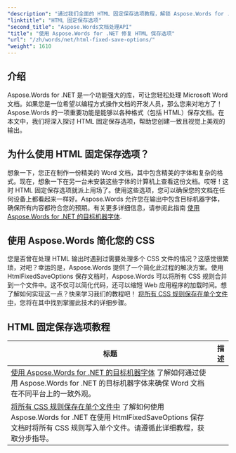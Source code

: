 ```yaml
---
"description": "通过我们全面的 HTML 固定保存选项教程，解锁 Aspose.Words for .NET 的强大功能。学习如何简化您的文档工作流程。"
"linktitle": "HTML 固定保存选项"
"second_title": "Aspose.Words文档处理API"
"title": "使用 Aspose.Words for .NET 修复 HTML 保存选项"
"url": "/zh/words/net/html-fixed-save-options/"
"weight": 1610
---
```


## 介绍

Aspose.Words for .NET 是一个功能强大的库，可让您轻松处理 Microsoft Word 文档。如果您是一位希望以编程方式操作文档的开发人员，那么您来对地方了！Aspose.Words 的一项重要功能是能够以各种格式（包括 HTML）保存文档。在本文中，我们将深入探讨 HTML 固定保存选项，帮助您创建一致且视觉上美观的输出。

## 为什么使用 HTML 固定保存选项？

想象一下，您正在制作一份精美的 Word 文档，其中包含精美的字体和复杂的格式。现在，想象一下在另一台未安装这些字体的计算机上查看这份文档。哎呀！这时 HTML 固定保存选项就派上用场了。使用这些选项，您可以确保您的文档在任何设备上都看起来一样好。Aspose.Words 允许您在输出中包含目标机器字体，确保所有内容都符合您的预期。有关更多详细信息，请参阅此指南 [使用 Aspose.Words for .NET 的目标机器字体](./target-machine-font/).

## 使用 Aspose.Words 简化您的 CSS

您是否曾在处理 HTML 输出时遇到过需要处理多个 CSS 文件的情况？这感觉很繁琐，对吧？幸运的是，Aspose.Words 提供了一个简化此过程的解决方案。使用 HtmlFixedSaveOptions 保存文档时，Aspose.Words 可以将所有 CSS 规则合并到一个文件中。这不仅可以简化代码，还可以缩短 Web 应用程序的加载时间。想了解如何实现这一点？快来学习我们的教程吧！ [将所有 CSS 规则保存在单个文件中](./save-all-css-rules-in-single-file/)，您将在其中找到掌握此技术的详细步骤。

 ## HTML 固定保存选项教程
标题 | 描述 |
| --- | --- |
| [使用 Aspose.Words for .NET 的目标机器字体](./target-machine-font/) 了解如何通过使用 Aspose.Words for .NET 的目标机器字体来确保 Word 文档在不同平台上的一致外观。|
| [将所有 CSS 规则保存在单个文件中](./save-all-css-rules-in-single-file/) 了解如何使用 Aspose.Words for .NET 在使用 HtmlFixedSaveOptions 保存文档时将所有 CSS 规则写入单个文件。请遵循此详细教程，获取分步指导。|